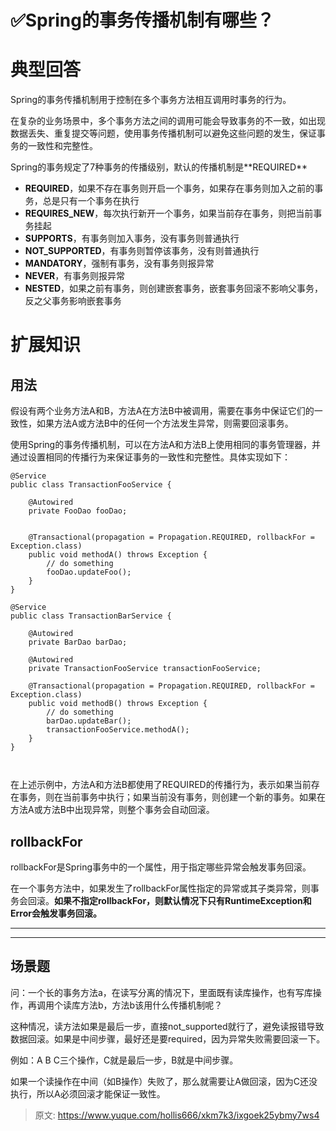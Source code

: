 # ✅Spring的事务传播机制有哪些？

# 典型回答


Spring的事务传播机制用于控制在多个事务方法相互调用时事务的行为。



在复杂的业务场景中，多个事务方法之间的调用可能会导致事务的不一致，如出现数据丢失、重复提交等问题，使用事务传播机制可以避免这些问题的发生，保证事务的一致性和完整性。



Spring的事务规定了7种事务的传播级别，默认的传播机制是**<font style="color:rgb(18, 18, 18);">REQUIRED</font>**



+ **<font style="color:rgb(18, 18, 18);">REQUIRED</font>**，如果不存在事务则开启一个事务，如果存在事务则加入之前的事务，总是只有一个事务在执行
+ **<font style="color:rgb(18, 18, 18);">REQUIRES_NEW</font>**，每次执行新开一个事务，如果当前存在事务，则把当前事务挂起
+ **<font style="color:rgb(18, 18, 18);">SUPPORTS</font>**，有事务则加入事务，没有事务则普通执行
+ **<font style="color:rgb(18, 18, 18);">NOT_SUPPORTED</font>**，有事务则暂停该事务，没有则普通执行
+ **<font style="color:rgb(18, 18, 18);">MANDATORY</font>**，强制有事务，没有事务则报异常
+ **<font style="color:rgb(18, 18, 18);">NEVER</font>**，有事务则报异常
+ **<font style="color:rgb(18, 18, 18);">NESTED</font>**，如果之前有事务，则创建嵌套事务，嵌套事务回滚不影响父事务，反之父事务影响嵌套事务



# 扩展知识
## 用法


假设有两个业务方法A和B，方法A在方法B中被调用，需要在事务中保证它们的一致性，如果方法A或方法B中的任何一个方法发生异常，则需要回滚事务。



使用Spring的事务传播机制，可以在方法A和方法B上使用相同的事务管理器，并通过设置相同的传播行为来保证事务的一致性和完整性。具体实现如下：



```plain
@Service
public class TransactionFooService {
    
    @Autowired
    private FooDao fooDao;
  
    
    @Transactional(propagation = Propagation.REQUIRED, rollbackFor = Exception.class)
    public void methodA() throws Exception {
        // do something
        fooDao.updateFoo();
    }
}

@Service
public class TransactionBarService {
    
    @Autowired
    private BarDao barDao;

  	@Autowired
  	private TransactionFooService transactionFooService;
    
    @Transactional(propagation = Propagation.REQUIRED, rollbackFor = Exception.class)
    public void methodB() throws Exception {
        // do something
        barDao.updateBar();
        transactionFooService.methodA();
    }
}



```



在上述示例中，方法A和方法B都使用了REQUIRED的传播行为，表示如果当前存在事务，则在当前事务中执行；如果当前没有事务，则创建一个新的事务。如果在方法A或方法B中出现异常，则整个事务会自动回滚。



## rollbackFor


rollbackFor是Spring事务中的一个属性，用于指定哪些异常会触发事务回滚。



在一个事务方法中，如果发生了rollbackFor属性指定的异常或其子类异常，则事务会回滚。**如果不指定rollbackFor，则默认情况下只有RuntimeException和Error会触发事务回滚。**

****

****

## 场景题


问：一个长的事务方法a，在读写分离的情况下，里面既有读库操作，也有写库操作，再调用个读库方法b，方法b该用什么传播机制呢？



这种情况，读方法如果是最后一步，直接not_supported就行了，避免读报错导致数据回滚。如果是中间步骤，最好还是要required，因为异常失败需要回滚一下。



例如：A B C三个操作，C就是最后一步，B就是中间步骤。

如果一个读操作在中间（如B操作）失败了，那么就需要让A做回滚，因为C还没执行，所以A必须回滚才能保证一致性。  


<font style="color:rgb(38, 38, 38);">  
</font>



> 原文: <https://www.yuque.com/hollis666/xkm7k3/ixgoek25ybmy7ws4>
